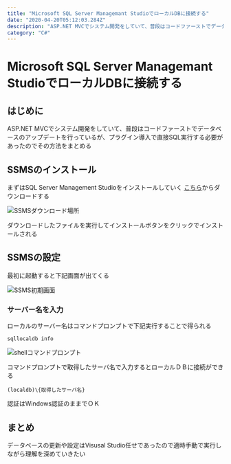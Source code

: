 ```yaml
---
title: "Microsoft SQL Server Managemant StudioでローカルDBに接続する"
date: "2020-04-20T05:12:03.284Z"
description: "ASP.NET MVCでシステム開発をしていて、普段はコードファーストでデータベースのアップデートを行っているが、プラグイン導入で直接SQL実行する必要があったのでその方法をまとめる"
category: "C#"
---
```


# Microsoft SQL Server Managemant StudioでローカルDBに接続する

## はじめに

ASP.NET MVCでシステム開発をしていて、普段はコードファーストでデータベースのアップデートを行っているが、プラグイン導入で直接SQL実行する必要があったのでその方法をまとめる


## SSMSのインストール

まずはSQL Server Management Studioをインストールしていく
[こちら](https://docs.microsoft.com/ja-jp/sql/ssms/download-sql-server-management-studio-ssms?redirectedfrom=MSDN&view=sql-server-ver15)からダウンロードする

![SSMSダウンロード場所](https://paper-attachments.dropbox.com/s_9850114BBD52EB775ECE1E666BA8E5CA0C221027D4AE9AF44933237C899A6C20_1587350506511_image.png)


ダウンロードしたファイルを実行してインストールボタンをクリックでインストールされる


## SSMSの設定

最初に起動すると下記画面が出てくる

![SSMS初期画面](https://paper-attachments.dropbox.com/s_9850114BBD52EB775ECE1E666BA8E5CA0C221027D4AE9AF44933237C899A6C20_1587350579114_image.png)


### サーバー名を入力
ローカルのサーバー名はコマンドプロンプトで下記実行することで得られる

```shell
sqllocaldb info
```

![shellコマンドプロンプト](https://paper-attachments.dropbox.com/s_9850114BBD52EB775ECE1E666BA8E5CA0C221027D4AE9AF44933237C899A6C20_1587350868830_image.png)


コマンドプロンプトで取得したサーバ名で入力するとローカルＤＢに接続ができる
```
(localdb)\{取得したサーバ名}
```

認証はWindows認証のままでＯＫ


## まとめ

データベースの更新や設定はVisusal Studio任せであったので適時手動で実行しながら理解を深めていきたい

